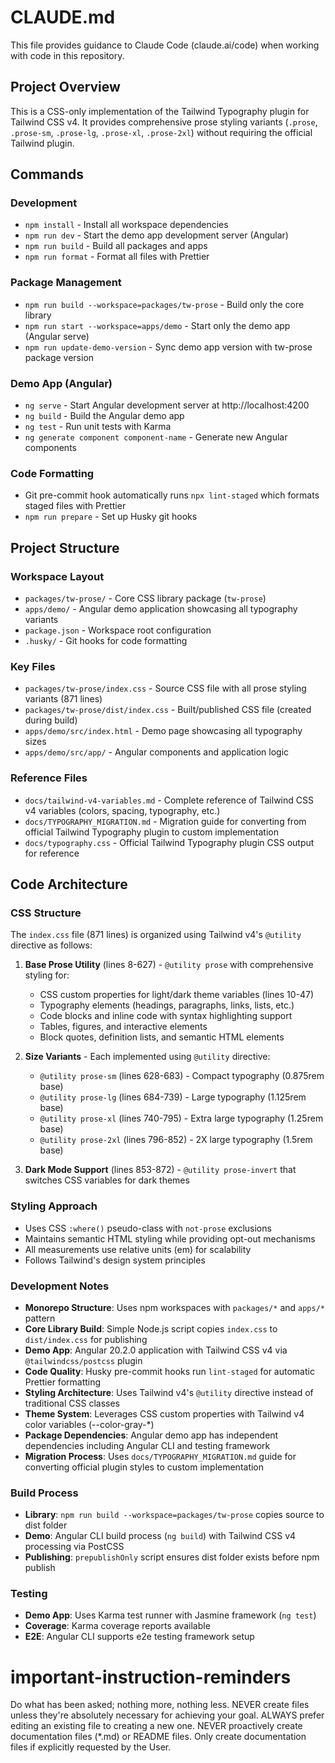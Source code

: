 # CLAUDE.md

This file provides guidance to Claude Code (claude.ai/code) when working with code in this repository.

## Project Overview

This is a CSS-only implementation of the Tailwind Typography plugin for Tailwind CSS v4. It provides comprehensive prose styling variants (`.prose`, `.prose-sm`, `.prose-lg`, `.prose-xl`, `.prose-2xl`) without requiring the official Tailwind plugin.

## Commands

### Development

- `npm install` - Install all workspace dependencies
- `npm run dev` - Start the demo app development server (Angular)
- `npm run build` - Build all packages and apps
- `npm run format` - Format all files with Prettier

### Package Management

- `npm run build --workspace=packages/tw-prose` - Build only the core library
- `npm run start --workspace=apps/demo` - Start only the demo app (Angular serve)
- `npm run update-demo-version` - Sync demo app version with tw-prose package version

### Demo App (Angular)

- `ng serve` - Start Angular development server at http://localhost:4200
- `ng build` - Build the Angular demo app
- `ng test` - Run unit tests with Karma
- `ng generate component component-name` - Generate new Angular components

### Code Formatting

- Git pre-commit hook automatically runs `npx lint-staged` which formats staged files with Prettier
- `npm run prepare` - Set up Husky git hooks

## Project Structure

### Workspace Layout

- `packages/tw-prose/` - Core CSS library package (`tw-prose`)
- `apps/demo/` - Angular demo application showcasing all typography variants
- `package.json` - Workspace root configuration
- `.husky/` - Git hooks for code formatting

### Key Files

- `packages/tw-prose/index.css` - Source CSS file with all prose styling variants (871 lines)
- `packages/tw-prose/dist/index.css` - Built/published CSS file (created during build)
- `apps/demo/src/index.html` - Demo page showcasing all typography sizes
- `apps/demo/src/app/` - Angular components and application logic

### Reference Files

- `docs/tailwind-v4-variables.md` - Complete reference of Tailwind CSS v4 variables (colors, spacing, typography, etc.)
- `docs/TYPOGRAPHY_MIGRATION.md` - Migration guide for converting from official Tailwind Typography plugin to custom implementation
- `docs/typography.css` - Official Tailwind Typography plugin CSS output for reference

## Code Architecture

### CSS Structure

The `index.css` file (871 lines) is organized using Tailwind v4's `@utility` directive as follows:

1. **Base Prose Utility** (lines 8-627) - `@utility prose` with comprehensive styling for:
   - CSS custom properties for light/dark theme variables (lines 10-47)
   - Typography elements (headings, paragraphs, links, lists, etc.)
   - Code blocks and inline code with syntax highlighting support
   - Tables, figures, and interactive elements
   - Block quotes, definition lists, and semantic HTML elements

2. **Size Variants** - Each implemented using `@utility` directive:
   - `@utility prose-sm` (lines 628-683) - Compact typography (0.875rem base)
   - `@utility prose-lg` (lines 684-739) - Large typography (1.125rem base)
   - `@utility prose-xl` (lines 740-795) - Extra large typography (1.25rem base)
   - `@utility prose-2xl` (lines 796-852) - 2X large typography (1.5rem base)

3. **Dark Mode Support** (lines 853-872) - `@utility prose-invert` that switches CSS variables for dark themes

### Styling Approach

- Uses CSS `:where()` pseudo-class with `not-prose` exclusions
- Maintains semantic HTML styling while providing opt-out mechanisms
- All measurements use relative units (em) for scalability
- Follows Tailwind's design system principles

### Development Notes

- **Monorepo Structure**: Uses npm workspaces with `packages/*` and `apps/*` pattern
- **Core Library Build**: Simple Node.js script copies `index.css` to `dist/index.css` for publishing
- **Demo App**: Angular 20.2.0 application with Tailwind CSS v4 via `@tailwindcss/postcss` plugin
- **Code Quality**: Husky pre-commit hooks run `lint-staged` for automatic Prettier formatting
- **Styling Architecture**: Uses Tailwind v4's `@utility` directive instead of traditional CSS classes
- **Theme System**: Leverages CSS custom properties with Tailwind v4 color variables (--color-gray-\*)
- **Package Dependencies**: Angular demo app has independent dependencies including Angular CLI and testing framework
- **Migration Process**: Uses `docs/TYPOGRAPHY_MIGRATION.md` guide for converting official plugin styles to custom implementation

### Build Process

- **Library**: `npm run build --workspace=packages/tw-prose` copies source to dist folder
- **Demo**: Angular CLI build process (`ng build`) with Tailwind CSS v4 processing via PostCSS
- **Publishing**: `prepublishOnly` script ensures dist folder exists before npm publish

### Testing

- **Demo App**: Uses Karma test runner with Jasmine framework (`ng test`)
- **Coverage**: Karma coverage reports available
- **E2E**: Angular CLI supports e2e testing framework setup

# important-instruction-reminders

Do what has been asked; nothing more, nothing less.
NEVER create files unless they're absolutely necessary for achieving your goal.
ALWAYS prefer editing an existing file to creating a new one.
NEVER proactively create documentation files (\*.md) or README files. Only create documentation files if explicitly requested by the User.
